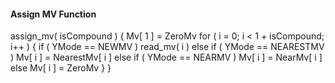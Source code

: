 #### Assign MV Function

<div class="syntax">
assign_mv( isCompound ) {
    Mv[ 1 ] = ZeroMv
    for ( i = 0; i < 1 + isCompound; i++ ) {
        if ( YMode == NEWMV )
            read_mv( i )
        else if ( YMode == NEARESTMV )
            Mv[ i ] = NearestMv[ i ]
        else if ( YMode == NEARMV )
            Mv[ i ] = NearMv[ i ]
        else
            Mv[ i ] = ZeroMv
    }
}
</div>
